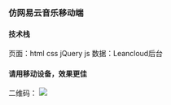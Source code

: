### 仿网易云音乐移动端
#### 技术栈
页面：html css jQuery js
数据：Leancloud后台
#### 请用移动设备，效果更佳
二维码：
![](http://oz73ituo2.bkt.clouddn.com/1510742946.png)

